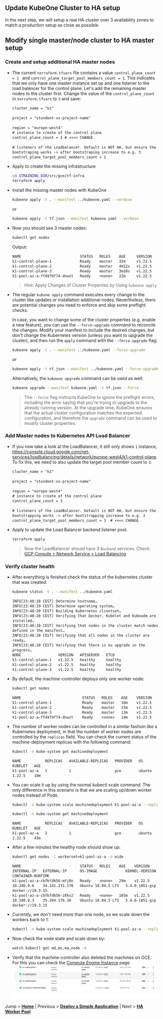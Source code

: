 ## Update KubeOne Cluster to HA setup

In the next step, we will setup a real HA cluster over 3 availability zones to match a production setup as close as possible. 

## Modify single master/node cluster to HA master setup

### Create and setup additional HA master nodes

* The current `terraform.tfvars` file contains a value `control_plane_count = 1 ` and `control_plane_target_pool_members_count = 1`. This indicates that we only have one master instance set up and one listener to the load balancer for the control plane. Let's add the remaining master nodes to the cluster first. Change the value of the `control_plane_count` in `terraform.tfvars` to `3` and save: 
  ```hcl-terraform
  cluster_name = "k1"
  
  project = "stundent-xx-project-name"
  
  region = "europe-west4"
  # instance to create of the control plane
  control_plane_count = 3 # <<<< CHANGE
  
  # listeners of the Loadbalancer. Default is NOT HA, but ensure the bootstraping works -> after bootstraping increase to e.g. 3
  control_plane_target_pool_members_count = 1
  ```

* Apply to create the missing infrastructure
  ```bash
  cd $TRAINING_DIR/src/gce/tf-infra
  terraform apply
  ```

* Install the missing master nodes with KubeOne
  ```bash
  kubeone apply -t . --manifest ../kubeone.yaml --verbose
  ```
  or
  ```bash
  kubeone apply -t tf.json --manifest kubeone.yaml --verbose
  ```

* Now you should see 3 master nodes:
  ```bash
  kubectl get nodes
  ```
  Output:
  ```text
  NAME                           STATUS   ROLES    AGE     VERSION
  k1-control-plane-1             Ready    master   32m     v1.22.5
  k1-control-plane-2             Ready    master   4m12s   v1.22.5
  k1-control-plane-3             Ready    master   3m10s   v1.22.5
  k1-pool-az-a-ff4979f74-dnwzt   Ready    <none>   22m     v1.22.5
  ```
  >Hint: Apply Changes of Cluster Properties by Using `kubeone apply`

* The regular `kubone apply` command executes every change to the cluster like updates or installation additional nodes. Nevertheless, there are potential changes you need to enforce and skip some preflight checks.

  In case, you want to change some of the cluster properties (e.g. enable a new feature), you can use the `--force-upgrade` command to reconcile the changes. Modify your manifest to include the desired changes, but don't change the Kubernetes version (unless you want to upgrade the cluster), and then run the `appĺy` command with the `--force-upgrade` flag:

  ```bash
  kubeone apply -t . --manifest ../kubeone.yaml --force-upgrade
  ```
  or 
  ```bash
  kubeone apply -t tf.json --manifest ../kubeone.yaml --force-upgrade
  ```
  Alternatively, the `kubeone upgrade` command can be used as well:
  ```bash
  kubeone upgrade --manifest kubeone.yaml -t tf.json --force
  ```
  >The `--force` flag instructs KubeOne to ignore the preflight errors, including the error saying that you're trying to upgrade to the already running version. At the upgrade time, KubeOne ensures that the actual cluster configuration matches the expected configuration, and therefore the `upgrade` command can be used to modify cluster properties.


### Add Master nodes to Kubernetes API Load Balancer
  
* If you now take a look at the LoadBalancer, it still only shows `1` instance, https://console.cloud.google.com/net-services/loadbalancing/details/network/europe-west4/k1-control-plane. To fix this, we need to also update the target pool member count to `3`:
  ```hcl-terraform
  cluster_name = "k1"
  
  project = "stundent-xx-project-name"
  
  region = "europe-west4"
  # instance to create of the control plane
  control_plane_count = 3
  
  # listeners of the LoadBalancer. Default is NOT HA, but ensure the bootstrapping works -> after bootstrapping increase to e.g. 3
  control_plane_target_pool_members_count = 3  # <<<< CHANGE
  ```

* Apply to update the Load Balancer backend listener pool. 
  ```bash
  terraform apply
  ```
  >Now the LoadBalancer should have 3 `Backend` services. Check: [GCP Console > Network Service > Load Balancing](https://console.cloud.google.com/net-services/loadbalancing/loadBalancers/list)
  
### Verify cluster health

* After everything is finished check the status of the kubernetes cluster that was created:
  ```bash
  kubeone status -t . --manifest ../kubeone.yaml
  ```
  
  ```text
  INFO[23:48:18 CEST] Determine hostname…
  INFO[23:48:19 CEST] Determine operating system…
  INFO[23:48:20 CEST] Building Kubernetes clientset…
  INFO[23:48:20 CEST] Verifying that Docker, Kubelet and Kubeadm are installed…
  INFO[23:48:20 CEST] Verifying that nodes in the cluster match nodes defined in the manifest…
  INFO[23:48:20 CEST] Verifying that all nodes in the cluster are ready…
  INFO[23:48:20 CEST] Verifying that there is no upgrade in the progress…
  NODE                 VERSION   APISERVER   ETCD
  k1-control-plane-1   v1.22.5   healthy     healthy
  k1-control-plane-2   v1.22.5   healthy     healthy
  k1-control-plane-3   v1.22.5   healthy     healthy
  ```

* By default, the machine-controller deploys only one worker node:
  ```bash
  kubectl get nodes
  ```
  
  ```text
  NAME                            STATUS   ROLES    AGE    VERSION
  k1-control-plane-1              Ready    master   16m    v1.22.5
  k1-control-plane-2              Ready    master   15m    v1.22.5
  k1-control-plane-3              Ready    master   13m    v1.22.5
  k1-pool-az-a-ff4979f74-dnwzt    Ready    <none>   14m    v1.22.5
  ```

* The number of worker nodes can be controlled in a similar fashion like a Kubernetes deployment, in that the number of worker nodes are controlled by the `replicas` field. You can check the current status of the machine-deployment replicas with the following command:
  
  ```bash
  kubectl -n kube-system get machinedeployment
  ```
  ```text
  NAME           REPLICAS   AVAILABLE-REPLICAS   PROVIDER   OS       KUBELET   AGE
  k1-pool-az-a   1          1                    gce        ubuntu   1.22.5    10m
  ```

* You can scale it up by using the normal kubectl scale command. The only difference in this scenario is that we are scaling up/down worker nodes instead of Pods.
  ```bash
  kubectl -n kube-system scale machinedeployment k1-pool-az-a --replicas=2
  ```
  
  ```bash
  kubectl -n kube-system get machinedeployment
  ```

  ```text
  NAME           REPLICAS   AVAILABLE-REPLICAS   PROVIDER   OS       KUBELET   AGE
  k1-pool-az-a   2          1                    gce        ubuntu   1.22.5    43m
  ```

* After a few minutes the healthy node should show up:
  ```bash
  kubectl get nodes -l workerset=k1-pool-az-a -o wide
  ```

  ```text
  NAME                           STATUS   ROLES    AGE    VERSION   INTERNAL-IP   EXTERNAL-IP      OS-IMAGE             KERNEL-VERSION   CONTAINER-RUNTIME
  k1-pool-az-a-cbfbfdb56-mtj8n   Ready    <none>   29m    v1.22.5   10.240.0.6    34.141.231.178   Ubuntu 18.04.5 LTS   5.4.0-1051-gcp   docker://19.3.15
  k1-pool-az-a-cbfbfdb56-z8kv2   Ready    <none>   105m   v1.22.5   10.240.0.3    35.204.176.30    Ubuntu 18.04.5 LTS   5.4.0-1051-gcp   docker://19.3.15
  ```

* Currently, we don't need more than one node, so we scale down the workers back to 1:
  ```bash
  kubectl -n kube-system scale machinedeployment k1-pool-az-a --replicas=1
  ```

* Now check the node state and scale down by:
  ```bash
  watch kubectl get md,ms,ma,node -A
  ```

* Verify that the machine-controller also deleted the machines on GCE. For this you can check the [Compute Engine Instance](https://console.cloud.google.com/compute/instances) page.
  ![gce instances](../.images/gce_k1_instances.png)


Jump > [**Home**](../README.md) | Previous > [**Deploy a Simple Application**](../04_deploy-app-01-simple/README.md) | Next > [**HA Worker Pool**](../06_HA-worker/README.md)